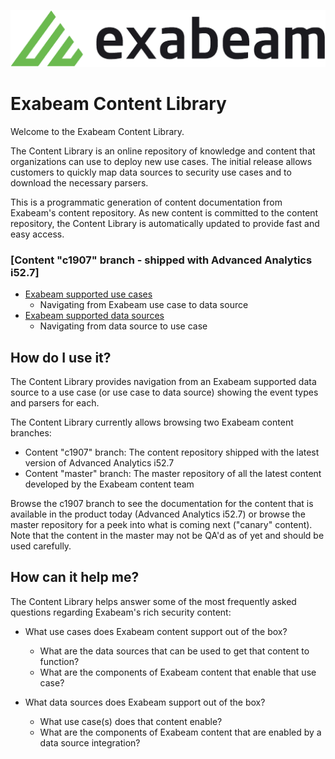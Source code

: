 
![Exabeam](banner.png)

# Exabeam Content Library
Welcome to the Exabeam Content Library.

The Content Library is an online repository of knowledge and content that organizations can use to deploy new use cases. The initial release allows customers to quickly map data sources to security use cases and to download the necessary parsers.

This is a programmatic generation of content documentation from Exabeam's content repository. As new content is committed to the content repository, the Content Library is automatically updated to provide fast and easy access.


### [Content "c1907" branch - shipped with Advanced Analytics i52.7]
- [Exabeam supported use cases](CDS_Tool_Output/Exabeam%20Use%20Cases.md)
  - Navigating from Exabeam use case to data source
- [Exabeam supported data sources](CDS_Tool_Output/Exabeam%20Data%20Sources.md)
  - Navigating from data source to use case

## How do I use it?
The Content Library provides navigation from an Exabeam supported data source to a use case (or use case to data source) showing the event types and parsers for each.

The Content Library currently allows browsing two Exabeam content branches: 
 - Content "c1907" branch: The content repository shipped with the latest version of Advanced Analytics i52.7
 - Content "master" branch: The master repository of all the latest content developed by the Exabeam content team

Browse the c1907 branch to see the documentation for the content that is available in the product today (Advanced Analytics i52.7) or browse the master repository for a peek into what is coming next ("canary" content). Note that the content in the master may not be QA'd as of yet and should be used carefully. 

## How can it help me?
The Content Library helps answer some of the most frequently asked questions regarding Exabeam's rich security content:

 - What use cases does Exabeam content support out of the box?
   - What are the data sources that can be used to get that content to function? 
   - What are the components of Exabeam content that enable that use case?

 - What data sources does Exabeam support out of the box?
   - What use case(s) does that content enable?
   - What are the components of Exabeam content that are enabled by a data source integration?
